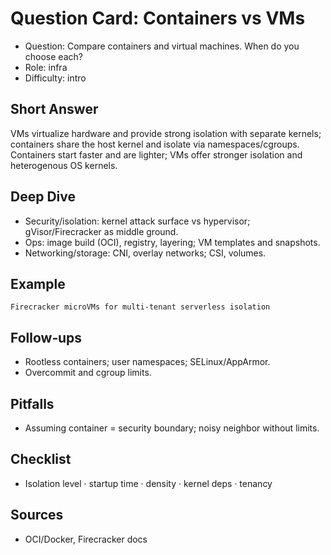 # Question Card: Containers vs VMs

- Question: Compare containers and virtual machines. When do you choose each?
- Role: infra
- Difficulty: intro

## Short Answer
VMs virtualize hardware and provide strong isolation with separate kernels; containers share the host kernel and isolate via namespaces/cgroups. Containers start faster and are lighter; VMs offer stronger isolation and heterogenous OS kernels.

## Deep Dive
- Security/isolation: kernel attack surface vs hypervisor; gVisor/Firecracker as middle ground.
- Ops: image build (OCI), registry, layering; VM templates and snapshots.
- Networking/storage: CNI, overlay networks; CSI, volumes.

## Example
```text
Firecracker microVMs for multi-tenant serverless isolation
```

## Follow‑ups
- Rootless containers; user namespaces; SELinux/AppArmor.
- Overcommit and cgroup limits.

## Pitfalls
- Assuming container = security boundary; noisy neighbor without limits.

## Checklist
- Isolation level · startup time · density · kernel deps · tenancy

## Sources
- OCI/Docker, Firecracker docs

